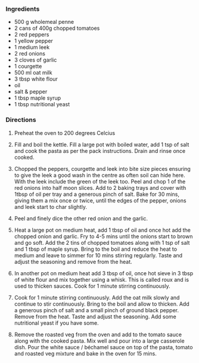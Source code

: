 ### Ingredients
 * 500 g wholemeal penne
 * 2 cans of 400g chopped tomatoes
 * 2 red peppers
 * 1 yellow pepper
 * 1 medium leek
 * 2 red onions
 * 3 cloves of garlic
 * 1 courgette
 * 500 ml oat milk
 * 3 tbsp white flour
 * oil
 * salt & pepper
 * 1 tbsp maple syrup
 * 1 tbsp nutritional yeast

### Directions

1. Preheat the oven to 200 degrees Celcius

2. Fill and boil the kettle. Fill a large pot with boiled water, add 1 tsp of salt and cook the pasta as per the pack instructions. Drain and rinse once cooked.

3. Chopped the peppers, courgette and leek into bite size pieces ensuring to give the leek a good wash in the centre as often soil can hide here. With the leek include the green of the leek too. Peel and chop 1 of the red onions into half moon slices. Add to 2 baking trays and cover with 1tbsp of oil per tray and a generous pinch of salt. Bake for 30 mins, giving them a mix once or twice, until the edges of the pepper, onions and leek start to char slightly.

4. Peel and finely dice the other red onion and the garlic.

5. Heat a large pot on medium heat, add 1 tbsp of oil and once hot add the chopped onion and garlic. Fry to 4-5 mins until the onions start to brown and go soft. Add the 2 tins of chopped tomatoes along with 1 tsp of salt and 1 tbsp of maple syrup. Bring to the boil and reduce the heat to medium and leave to simmer for 10 mins stirring regularly. Taste and adjust the seasoning and remove from the heat.

6. In another pot on medium heat add 3 tbsp of oil, once hot sieve in 3 tbsp of white flour and mix together using a whisk. This is called roux and is used to thicken sauces. Cook for 1 minute stirring continuously.

7. Cook for 1 minute stirring continuously. Add the oat milk slowly and continue to stir continuously. Bring to the boil and allow to thicken. Add a generous pinch of salt and a small pinch of ground black pepper. Remove from the heat. Taste and adjust the seasoning. Add some nutritional yeast if you have some.

8. Remove the roasted veg from the oven and add to the tomato sauce along with the cooked pasta. Mix well and pour into a large casserole dish. Pour the white sauce / béchamel sauce on top of the pasta, tomato and roasted veg mixture and bake in the oven for 15 mins.

